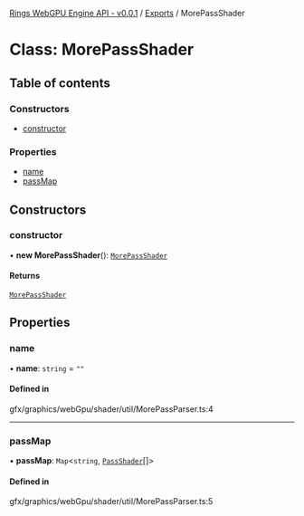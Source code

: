 [Rings WebGPU Engine API - v0.0.1](../README.md) / [Exports](../modules.md) / MorePassShader

# Class: MorePassShader

## Table of contents

### Constructors

- [constructor](MorePassShader.md#constructor)

### Properties

- [name](MorePassShader.md#name)
- [passMap](MorePassShader.md#passmap)

## Constructors

### constructor

• **new MorePassShader**(): [`MorePassShader`](MorePassShader.md)

#### Returns

[`MorePassShader`](MorePassShader.md)

## Properties

### name

• **name**: `string` = `""`

#### Defined in

gfx/graphics/webGpu/shader/util/MorePassParser.ts:4

___

### passMap

• **passMap**: `Map`\<`string`, [`PassShader`](PassShader.md)[]\>

#### Defined in

gfx/graphics/webGpu/shader/util/MorePassParser.ts:5
